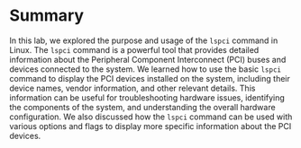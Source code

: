 # Summary

In this lab, we explored the purpose and usage of the `lspci` command in Linux. The `lspci` command is a powerful tool that provides detailed information about the Peripheral Component Interconnect (PCI) buses and devices connected to the system. We learned how to use the basic `lspci` command to display the PCI devices installed on the system, including their device names, vendor information, and other relevant details. This information can be useful for troubleshooting hardware issues, identifying the components of the system, and understanding the overall hardware configuration. We also discussed how the `lspci` command can be used with various options and flags to display more specific information about the PCI devices.
